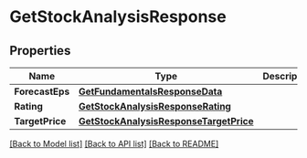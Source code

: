 # GetStockAnalysisResponse

## Properties

Name | Type | Description | Notes
------------ | ------------- | ------------- | -------------
**ForecastEps** | [**GetFundamentalsResponseData**](GetFundamentalsResponse_data.md) |  | [optional] 
**Rating** | [**GetStockAnalysisResponseRating**](GetStockAnalysisResponse_rating.md) |  | [optional] 
**TargetPrice** | [**GetStockAnalysisResponseTargetPrice**](GetStockAnalysisResponse_targetPrice.md) |  | [optional] 

[[Back to Model list]](../README.md#documentation-for-models) [[Back to API list]](../README.md#documentation-for-api-endpoints) [[Back to README]](../README.md)


